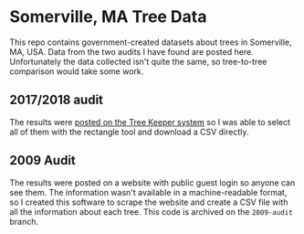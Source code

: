 Somerville, MA Tree Data
========================

This repo contains government-created datasets about trees in Somerville, MA, USA. Data from the two audits I have found are posted here. Unfortunately the data collected isn't quite the same, so tree-to-tree comparison would take some work.

## 2017/2018 audit

The results were [posted on the Tree Keeper system](https://somervillema.treekeepersoftware.com) so I was able to select all of them with the rectangle tool and download a CSV directly.

## 2009 Audit

The results were posted on a website with public guest login so anyone can see them.  The information  wasn't available in a machine-readable format, so I created this software to scrape  the website and create a CSV file with all the information about each tree.  This code is archived on the `2009-audit` branch.
